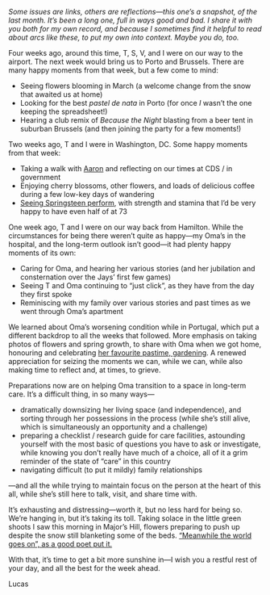 _Some issues are links, others are reflections—this one’s a snapshot, of the last month. It’s been a long one, full in ways good and bad. I share it with you both for my own record, and because I sometimes find it helpful to read about arcs like these, to put my own into context. Maybe you do, too._

Four weeks ago, around this time, T, S, V, and I were on our way to the airport. The next week would bring us to Porto and Brussels. There are many happy moments from that week, but a few come to mind:

- Seeing flowers blooming in March (a welcome change from the snow that awaited us at home)
- Looking for the best *pastel de nata* in Porto (for once *I* wasn’t the one keeping the spreadsheet!)
- Hearing a club remix of _Because the Night_ blasting from a beer tent in suburban Brussels (and then joining the party for a few moments!)

Two weeks ago, T and I were in Washington, DC. Some happy moments from that week:

- Taking a walk with [Aaron](https://aaronsnow.net/hi/) and reflecting on our times at CDS / in government
- Enjoying cherry blossoms, other flowers, and loads of delicious coffee during a few low-key days of wandering
- [Seeing Springsteen perform](https://brucespringsteen.net/shows/washington-dc-03-27-23/), with strength and stamina that I’d be very happy to have even half of at 73

One week ago, T and I were on our way back from Hamilton. While the circumstances for being there weren’t quite as happy—my Oma’s in the hospital, and the long-term outlook isn’t good—it had plenty happy moments of its own:

- Caring for Oma, and hearing her various stories (and her jubilation and consternation over the Jays’ first few games)
- Seeing T and Oma continuing to “just click”, as they have from the day they first spoke
- Reminiscing with my family over various stories and past times as we went through Oma’s apartment

We learned about Oma’s worsening condition while in Portugal, which put a different backdrop to all the weeks that followed. More emphasis on taking photos of flowers and spring growth, to share with Oma when we got home, honouring and celebrating [her favourite pastime, gardening](https://lucascherkewski.com/hit-and-miss/193-lilacs/). A renewed appreciation for seizing the moments we can, while we can, while also making time to reflect and, at times, to grieve.

Preparations now are on helping Oma transition to a space in long-term care. It’s a difficult thing, in so many ways— 

- dramatically downsizing her living space (and independence), and sorting through her possessions in the process (while she’s still alive, which is simultaneously an opportunity and a challenge)
- preparing a checklist / research guide for care facilities, astounding yourself with the most basic of questions you have to ask or investigate, while knowing you don’t really have much of a choice, all of it a grim reminder of the state of “care” in this country
- navigating difficult (to put it mildly) family relationships

—and all the while trying to maintain focus on the person at the heart of this all, while she’s still here to talk, visit, and share time with.

It’s exhausting and distressing—worth it, but no less hard for being so. We’re hanging in, but it’s taking its toll. Taking solace in the little green shoots I saw this morning in Major’s Hill, flowers preparing to push up despite the snow still blanketing some of the beds. [“Meanwhile the world goes on”, as a good poet put it.](https://lucascherkewski.com/study/meanwhile-the-world-goes-on/)

With that, it’s time to get a bit more sunshine in—I wish you a restful rest of your day, and all the best for the week ahead.

Lucas